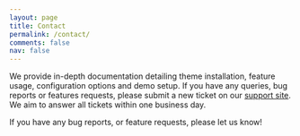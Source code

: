 ```yaml
---
layout: page
title: Contact
permalink: /contact/
comments: false
nav: false
---
```


We provide in-depth documentation detailing theme installation, feature usage, configuration options and demo setup. If you have any queries, bug reports or features requests, please submit a new ticket on our [support site](http://support.ecko.me). We aim to answer all tickets within one business day.

If you have any bug reports, or feature requests, please let us know!
